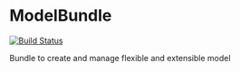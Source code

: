ModelBundle
===========

[![Build Status](http://travis-ci.org/oxyfony/ModelBundle.png)](http://travis-ci.org/#!/oxyfony/ModelBundle)

Bundle to create and manage flexible and extensible model
